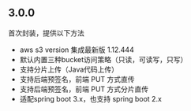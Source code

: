 ## 3.0.0

首次封装，提供以下方法

- aws s3 version 集成最新版 1.12.444
- 默认内置三种bucket访问策略（只读，可读写，只写）
- 支持分片上传（Java代码上传）
- 支持后端预签名，前端 PUT 方式直传
- 支持后端预签名，前端 PUT 方式分片直传
- 适配spring boot 3.x，也支持 spring boot 2.x
